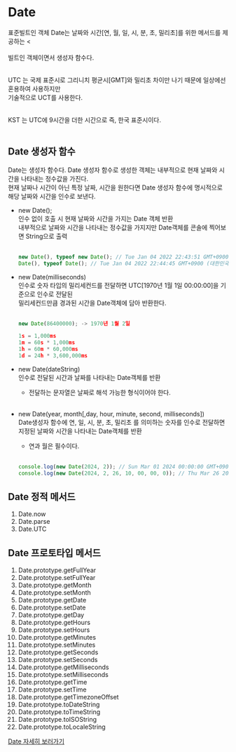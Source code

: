 
# Date

표준빌트인 객체 Date는 날짜와 시간[연, 월, 일, 시, 분, 초, 밀리초]를 위한 메서드를 제공하는 <<br><br>
빌트인 객체이면서 생성자 함수다.<br><br>

UTC 는 국제 표준시로 그리니치 평균시[GMT]와 밀리초 차이만 나기 때문에 일상에선 혼용하여 사용하지만<br>
기술적으로 UCT를 사용한다.<br><br>

KST 는 UTC에 9시간을 더한 시간으로 즉, 한국 표준시이다.<br><br>

## Date 생성자 함수

Date는 생성자 함수다. Date 생성자 함수로 생성한 객체는 내부적으로 현재 날짜와 시간을 나타내는 정수값을 가진다.<br>
현재 날짜나 시간이 아닌 특정 날짜, 시간을 원한다면 Date 생성자 함수에 명시적으로 해당 날짜와 시간을 인수로 보낸다.<br>

- new Date();<br>
  인수 없이 호출 시 현재 날짜와 시간을 가지는 Date 객체 반환<br>
  내부적으로 날짜와 시간을 나타내는 정수값을 가지지만 Date객체를 콘솔에 찍어보면 String으로 출력<br><br>
  ```JavaScript
  new Date(), typeof new Date(); // Tue Jan 04 2022 22:43:51 GMT+0900 (한국 표준시) -> object
  Date(), typeof Date(); // Tue Jan 04 2022 22:44:45 GMT+0900 (대한민국 표준시) -> string
  ```

- new Date(milliseconds)<br>
  인수로 숫자 타입의 밀리세컨드를 전달하면 UTC[1970년 1월 1일 00:00:00]을 기준으로 인수로 전달된<br>
  밀리세컨드만큼 경과된 시간을 Date객체에 담아 반환한다.<br><br>
  ```JavaScript
  new Date(86400000); -> 1970년 1월 2일

  1s = 1,000ms
  1m = 60s * 1,000ms
  1h = 60m * 60,000ms
  1d = 24h * 3,600,000ms
  ```
  
- new Date(dateString)<br>
  인수로 전달된 시간과 날짜를  나타내는 Date객체를 반환<br>
  - 전달하는 문자열은 날짜로 해석 가능한 형식이어야 한다.<br><br>

- new Date(year, month[,day, hour, minute, second, milliseconds])<br>
  Date생성자 함수에 연, 일, 시, 분, 초, 밀리초 를 의미하는 숫자를 인수로 전달하면<br>
  지정된 날짜와 시간을 나타내는 Date객체를 반환<br>
  - 연과 월은 필수이다.<br><br>
  ```JavaScript
  console.log(new Date(2024, 2)); // Sun Mar 01 2024 00:00:00 GMT+0900 (한국 표준시)
  console.log(new Date(2024, 2, 26, 10, 00, 00, 0)); // Thu Mar 26 2024 10:00:00 GMT+0900 (한국 표준시)
  ```


## Date 정적 메서드

1. Date.now <br>
2. Date.parse<br>
3. Date.UTC<br>

## Date 프로토타입 메서드

1. Date.prototype.getFullYear<br>
2. Date.prototype.setFullYear<br>
3. Date.prototype.getMonth<br>
4. Date.prototype.setMonth<br>
5. Date.prototype.getDate<br>
6. Date.prototype.setDate<br>
7. Date.prototype.getDay<br>
8. Date.prototype.getHours<br>
9. Date.prototype.setHours<br>
10. Date.prototype.getMinutes<br>
11. Date.prototype.setMinutes
12. Date.prototype.getSeconds
13. Date.prototype.setSeconds
14. Date.prototype.getMilliseconds
15. Date.prototype.setMilliseconds
16. Date.prototype.getTime
17. Date.prototype.setTime
18. Date.prototype.getTimezoneOffset
19. Date.prototype.toDateString
20. Date.prototype.toTimeString
21. Date.prototype.toISOString
22. Date.prototype.toLocaleString


<a href="https://developer.mozilla.org/ko/docs/Web/JavaScript/Reference/Global_Objects/Date">Date 자세히 보러가기</a>









